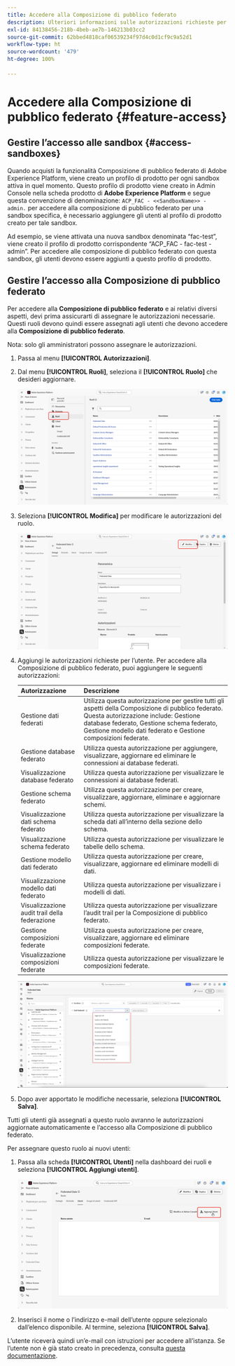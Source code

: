 ```yaml
---
title: Accedere alla Composizione di pubblico federato
description: Ulteriori informazioni sulle autorizzazioni richieste per la Composizione di pubblico federato
exl-id: 84138456-218b-4beb-ae7b-146213b03cc2
source-git-commit: 62bbed4818caf06539234f97d4c0d1cf9c9a52d1
workflow-type: ht
source-wordcount: '479'
ht-degree: 100%

---
```


# Accedere alla Composizione di pubblico federato {#feature-access}

## Gestire l’accesso alle sandbox {#access-sandboxes}

Quando acquisti la funzionalità Composizione di pubblico federato di Adobe Experience Platform, viene creato un profilo di prodotto per ogni sandbox attiva in quel momento. Questo profilo di prodotto viene creato in Admin Console nella scheda prodotto di **Adobe Experience Platform** e segue questa convenzione di denominazione: `ACP_FAC - <<SandboxName>> - admin.` per accedere alla composizione di pubblico federato per una sandbox specifica, è necessario aggiungere gli utenti al profilo di prodotto creato per tale sandbox.

Ad esempio, se viene attivata una nuova sandbox denominata “fac-test”, viene creato il profilo di prodotto corrispondente “ACP_FAC - fac-test - admin”. Per accedere alle composizione di pubblico federato con questa sandbox, gli utenti devono essere aggiunti a questo profilo di prodotto.

## Gestire l’accesso alla Composizione di pubblico federato

Per accedere alla **Composizione di pubblico federato** e ai relativi diversi aspetti, devi prima assicurarti di assegnare le autorizzazioni necessarie. Questi ruoli devono quindi essere assegnati agli utenti che devono accedere alla **Composizione di pubblico federato**.

Nota: solo gli amministratori possono assegnare le autorizzazioni.

1. Passa al menu **[!UICONTROL Autorizzazioni]**.

1. Dal menu **[!UICONTROL Ruoli]**, seleziona il **[!UICONTROL Ruolo]** che desideri aggiornare.

   ![](assets/access_fda_1.png)

1. Seleziona **[!UICONTROL Modifica]** per modificare le autorizzazioni del ruolo.

   ![](assets/access_fda_2.png)

1. Aggiungi le autorizzazioni richieste per l’utente. Per accedere alla Composizione di pubblico federato, puoi aggiungere le seguenti autorizzazioni:

   | Autorizzazione | Descrizione |
   | ---------- | ----------- |
   | Gestione dati federati | Utilizza questa autorizzazione per gestire tutti gli aspetti della Composizione di pubblico federato. Questa autorizzazione include: Gestione database federato, Gestione schema federato, Gestione modello dati federato e Gestione composizioni federate. |
   | Gestione database federato | Utilizza questa autorizzazione per aggiungere, visualizzare, aggiornare ed eliminare le connessioni ai database federati. |
   | Visualizzazione database federato | Utilizza questa autorizzazione per visualizzare le connessioni ai database federati. |
   | Gestione schema federato | Utilizza questa autorizzazione per creare, visualizzare, aggiornare, eliminare e aggiornare schemi. |
   | Visualizzazione dati schema federato | Utilizza questa autorizzazione per visualizzare la scheda dati all’interno della sezione dello schema. |
   | Visualizzazione schema federato | Utilizza questa autorizzazione per visualizzare le tabelle dello schema. |
   | Gestione modello dati federato | Utilizza questa autorizzazione per creare, visualizzare, aggiornare ed eliminare modelli di dati. |
   | Visualizzazione modello dati federato | Utilizza questa autorizzazione per visualizzare i modelli di dati. |
   | Visualizzazione audit trail della federazione | Utilizza questa autorizzazione per visualizzare l’audit trail per la Composizione di pubblico federato. |
   | Gestione composizioni federate | Utilizza questa autorizzazione per creare, visualizzare, aggiornare ed eliminare composizioni federate. |
   | Visualizzazione composizioni federate | Utilizza questa autorizzazione per visualizzare le composizioni federate. |

   ![](assets/permissions.png)

1. Dopo aver apportato le modifiche necessarie, seleziona **[!UICONTROL Salva]**.

Tutti gli utenti già assegnati a questo ruolo avranno le autorizzazioni aggiornate automaticamente e l’accesso alla Composizione di pubblico federato.

Per assegnare questo ruolo ai nuovi utenti:

1. Passa alla scheda **[!UICONTROL Utenti]** nella dashboard dei ruoli e seleziona **[!UICONTROL Aggiungi utenti]**.

   ![](assets/access_fda_4.png)

1. Inserisci il nome o l’indirizzo e-mail dell’utente oppure selezionalo dall’elenco disponibile. Al termine, seleziona **[!UICONTROL Salva]**.

<!-- Alternatively, you can assign one of the pre-existing roles to the users, depending on what permissions they need. For more information on assigning pre-existing roles to a user, please read the [guide on managing users for a product profile](https://experienceleague.adobe.com/en/docs/experience-platform/access-control/ui/users).

| Role name | Permissions |
| --------- | ----------- |
| FAC Data Managers | <ul><li>Manage Federated Compositions</li><li>View Federated Databases</li><li>View Federated Schemas</li><li>View Federated Schema Data</li><li>View Federated Data Models</li></ul> |
| FAC Composition Managers | <ul><li>Manage Federated Compositions</li></ul> |
| FAC Administrators | <ul><li>Manage Federated Data</li></ul> | -->

L’utente riceverà quindi un’e-mail con istruzioni per accedere all’istanza. Se l’utente non è già stato creato in precedenza, consulta [questa documentazione](https://experienceleague.adobe.com/it/docs/experience-platform/access-control/abac/permissions-ui/users).
